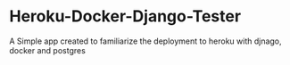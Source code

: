 # Heroku-Docker-Django-Tester
A Simple app created to familiarize the deployment to heroku with djnago, docker and postgres 
